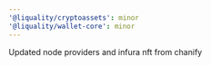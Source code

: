 ```yaml
---
'@liquality/cryptoassets': minor
'@liquality/wallet-core': minor
---
```


Updated node providers and infura nft from chanify
